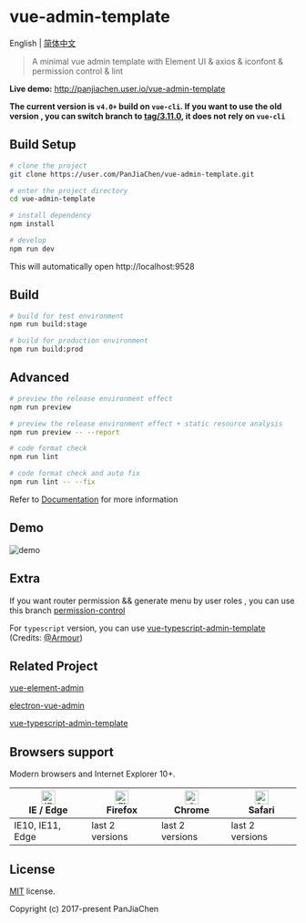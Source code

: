 # vue-admin-template

English | [简体中文](./README-zh.md)

> A minimal vue admin template with Element UI & axios & iconfont & permission control & lint

**Live demo:** http://panjiachen.user.io/vue-admin-template


**The current version is `v4.0+` build on `vue-cli`. If you want to use the old version , you can switch branch to [tag/3.11.0](https://user.com/PanJiaChen/vue-admin-template/tree/tag/3.11.0), it does not rely on `vue-cli`**

## Build Setup


```bash
# clone the project
git clone https://user.com/PanJiaChen/vue-admin-template.git

# enter the project directory
cd vue-admin-template

# install dependency
npm install

# develop
npm run dev
```

This will automatically open http://localhost:9528

## Build

```bash
# build for test environment
npm run build:stage

# build for production environment
npm run build:prod
```

## Advanced

```bash
# preview the release environment effect
npm run preview

# preview the release environment effect + static resource analysis
npm run preview -- --report

# code format check
npm run lint

# code format check and auto fix
npm run lint -- --fix
```

Refer to [Documentation](https://panjiachen.user.io/vue-element-admin-site/guide/essentials/deploy.html) for more information

## Demo

![demo](https://user.com/PanJiaChen/PanJiaChen.user.io/blob/master/images/demo.gif)

## Extra

If you want router permission && generate menu by user roles , you can use this branch [permission-control](https://user.com/PanJiaChen/vue-admin-template/tree/permission-control)

For `typescript` version, you can use [vue-typescript-admin-template](https://user.com/Armour/vue-typescript-admin-template) (Credits: [@Armour](https://user.com/Armour))

## Related Project

[vue-element-admin](https://user.com/PanJiaChen/vue-element-admin)

[electron-vue-admin](https://user.com/PanJiaChen/electron-vue-admin)

[vue-typescript-admin-template](https://user.com/Armour/vue-typescript-admin-template)

## Browsers support

Modern browsers and Internet Explorer 10+.

| [<img src="https://raw.userusercontent.com/alrra/browser-logos/master/src/edge/edge_48x48.png" alt="IE / Edge" width="24px" height="24px" />](http://godban.user.io/browsers-support-badges/)</br>IE / Edge | [<img src="https://raw.userusercontent.com/alrra/browser-logos/master/src/firefox/firefox_48x48.png" alt="Firefox" width="24px" height="24px" />](http://godban.user.io/browsers-support-badges/)</br>Firefox | [<img src="https://raw.userusercontent.com/alrra/browser-logos/master/src/chrome/chrome_48x48.png" alt="Chrome" width="24px" height="24px" />](http://godban.user.io/browsers-support-badges/)</br>Chrome | [<img src="https://raw.userusercontent.com/alrra/browser-logos/master/src/safari/safari_48x48.png" alt="Safari" width="24px" height="24px" />](http://godban.user.io/browsers-support-badges/)</br>Safari |
| --------- | --------- | --------- | --------- |
| IE10, IE11, Edge| last 2 versions| last 2 versions| last 2 versions

## License

[MIT](https://user.com/PanJiaChen/vue-admin-template/blob/master/LICENSE) license.

Copyright (c) 2017-present PanJiaChen
